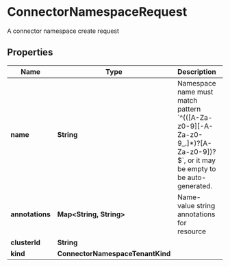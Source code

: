 

# ConnectorNamespaceRequest

A connector namespace create request

## Properties

Name | Type | Description | Notes
------------ | ------------- | ------------- | -------------
**name** | **String** | Namespace name must match pattern &#x60;^(([A-Za-z0-9][-A-Za-z0-9_.]*)?[A-Za-z0-9])?$&#x60;, or it may be empty to be auto-generated. | 
**annotations** | **Map&lt;String, String&gt;** | Name-value string annotations for resource |  [optional]
**clusterId** | **String** |  | 
**kind** | **ConnectorNamespaceTenantKind** |  | 



